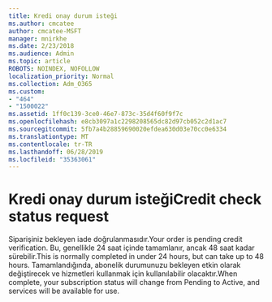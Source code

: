 ```yaml
---
title: Kredi onay durum isteği
ms.author: cmcatee
author: cmcatee-MSFT
manager: mnirkhe
ms.date: 2/23/2018
ms.audience: Admin
ms.topic: article
ROBOTS: NOINDEX, NOFOLLOW
localization_priority: Normal
ms.collection: Adm_O365
ms.custom:
- "464"
- "1500022"
ms.assetid: 1ff0c139-3ce0-46e7-873c-35d4f60f9f7c
ms.openlocfilehash: e8cb3097a1c2298208565dc82d97cb052c2d1ac7
ms.sourcegitcommit: 5fb7a4b28859690020efdea630d03e70cc0e6334
ms.translationtype: MT
ms.contentlocale: tr-TR
ms.lasthandoff: 06/28/2019
ms.locfileid: "35363061"
---
```

# <a name="credit-check-status-request"></a><span data-ttu-id="52b45-102">Kredi onay durum isteği</span><span class="sxs-lookup"><span data-stu-id="52b45-102">Credit check status request</span></span>

<span data-ttu-id="52b45-103">Siparişiniz bekleyen iade doğrulanmasıdır.</span><span class="sxs-lookup"><span data-stu-id="52b45-103">Your order is pending credit verification.</span></span> <span data-ttu-id="52b45-104">Bu, genellikle 24 saat içinde tamamlanır, ancak 48 saat kadar sürebilir.</span><span class="sxs-lookup"><span data-stu-id="52b45-104">This is normally completed in under 24 hours, but can take up to 48 hours.</span></span> <span data-ttu-id="52b45-105">Tamamlandığında, abonelik durumunuzu bekleyen etkin olarak değiştirecek ve hizmetleri kullanmak için kullanılabilir olacaktır.</span><span class="sxs-lookup"><span data-stu-id="52b45-105">When complete, your subscription status will change from Pending to Active, and services will be available for use.</span></span>
  